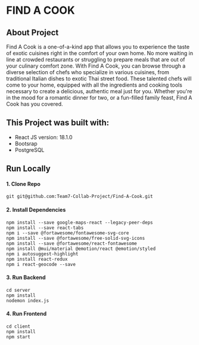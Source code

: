 # FIND A COOK

## About Project

Find A Cook is a one-of-a-kind app that allows you to experience the taste of exotic cuisines right in the comfort of your own home. No more waiting in line at crowded restaurants or struggling to prepare meals that are out of your culinary comfort zone. With Find A Cook, you can browse through a diverse selection of chefs who specialize in various cuisines, from traditional Italian dishes to exotic Thai street food. These talented chefs will come to your home, equipped with all the ingredients and cooking tools necessary to create a delicious, authentic meal just for you. Whether you're in the mood for a romantic dinner for two, or a fun-filled family feast, Find A Cook has you covered.

## This Project was built with:
- React JS version: 18.1.0
- Bootsrap
- PostgreSQL

## Run Locally

#### 1. Clone Repo
```
git git@github.com:Team7-Collab-Project/Find-A-Cook.git
```

#### 2. Install Dependencies
```
npm install --save google-maps-react --legacy-peer-deps
npm install --save react-tabs
npm i --save @fortawesome/fontawesome-svg-core
npm install --save @fortawesome/free-solid-svg-icons
npm install --save @fortawesome/react-fontawesome
npm install @mui/material @emotion/react @emotion/styled
npm i autosuggest-highlight
npm install react-redux
npm i react-geocode --save
```

#### 3. Run Backend
```
cd server
npm install 
nodemon index.js
```

#### 4. Run Frontend
```
cd client
npm install 
npm start
```
